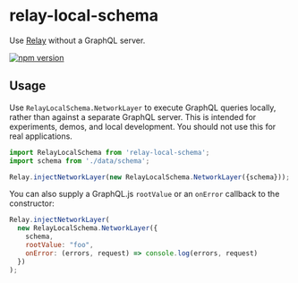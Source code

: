 # relay-local-schema
Use [Relay](http://facebook.github.io/relay/) without a GraphQL server.

[![npm version](https://badge.fury.io/js/relay-local-schema.svg)](http://badge.fury.io/js/relay-local-schema)

## Usage

Use `RelayLocalSchema.NetworkLayer` to execute GraphQL queries locally, rather than against a separate GraphQL server. This is intended for experiments, demos, and local development. You should not use this for real applications.

```js
import RelayLocalSchema from 'relay-local-schema';
import schema from './data/schema';

Relay.injectNetworkLayer(new RelayLocalSchema.NetworkLayer({schema}));
```

You can also supply a GraphQL.js `rootValue` or an `onError` callback to the constructor:

```js
Relay.injectNetworkLayer(
  new RelayLocalSchema.NetworkLayer({
    schema,
    rootValue: "foo",
    onError: (errors, request) => console.log(errors, request)
  })
);
```
